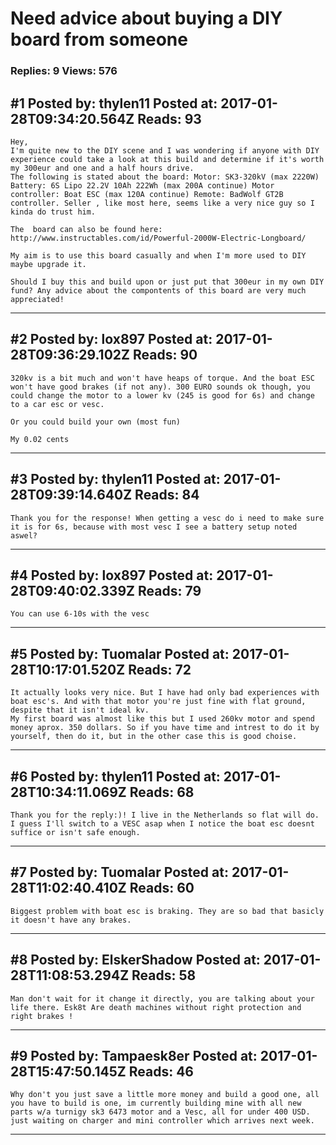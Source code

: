# Need advice about buying a DIY board from someone

### Replies: 9 Views: 576

## \#1 Posted by: thylen11 Posted at: 2017-01-28T09:34:20.564Z Reads: 93

```
Hey,
I'm quite new to the DIY scene and I was wondering if anyone with DIY experience could take a look at this build and determine if it's worth my 300eur and one and a half hours drive.
The following is stated about the board: Motor: SK3-320kV (max 2220W) Battery: 6S Lipo 22.2V 10Ah 222Wh (max 200A continue) Motor controller: Boat ESC (max 120A continue) Remote: BadWolf GT2B controller. Seller , like most here, seems like a very nice guy so I kinda do trust him.

The  board can also be found here: http://www.instructables.com/id/Powerful-2000W-Electric-Longboard/

My aim is to use this board casually and when I'm more used to DIY maybe upgrade it.

Should I buy this and build upon or just put that 300eur in my own DIY fund? Any advice about the compontents of this board are very much appreciated!
```

---
## \#2 Posted by: lox897 Posted at: 2017-01-28T09:36:29.102Z Reads: 90

```
320kv is a bit much and won't have heaps of torque. And the boat ESC won't have good brakes (if not any). 300 EURO sounds ok though, you could change the motor to a lower kv (245 is good for 6s) and change to a car esc or vesc.

Or you could build your own (most fun)

My 0.02 cents
```

---
## \#3 Posted by: thylen11 Posted at: 2017-01-28T09:39:14.640Z Reads: 84

```
Thank you for the response! When getting a vesc do i need to make sure it is for 6s, because with most vesc I see a battery setup noted aswel?
```

---
## \#4 Posted by: lox897 Posted at: 2017-01-28T09:40:02.339Z Reads: 79

```
You can use 6-10s with the vesc
```

---
## \#5 Posted by: Tuomalar Posted at: 2017-01-28T10:17:01.520Z Reads: 72

```
It actually looks very nice. But I have had only bad experiences with boat esc's. And with that motor you're just fine with flat ground, despite that it isn't ideal kv.  
My first board was almost like this but I used 260kv motor and spend money aprox. 350 dollars. So if you have time and intrest to do it by yourself, then do it, but in the other case this is good choise.
```

---
## \#6 Posted by: thylen11 Posted at: 2017-01-28T10:34:11.069Z Reads: 68

```
Thank you for the reply:)! I live in the Netherlands so flat will do. I guess I'll switch to a VESC asap when I notice the boat esc doesnt suffice or isn't safe enough.
```

---
## \#7 Posted by: Tuomalar Posted at: 2017-01-28T11:02:40.410Z Reads: 60

```
Biggest problem with boat esc is braking. They are so bad that basicly it doesn't have any brakes.
```

---
## \#8 Posted by: ElskerShadow Posted at: 2017-01-28T11:08:53.294Z Reads: 58

```
Man don't wait for it change it directly, you are talking about your life there. Esk8t Are death machines without right protection and right brakes !
```

---
## \#9 Posted by: Tampaesk8er Posted at: 2017-01-28T15:47:50.145Z Reads: 46

```
Why don't you just save a little more money and build a good one, all you have to build is one, im currently building mine with all new parts w/a turnigy sk3 6473 motor and a Vesc, all for under 400 USD. just waiting on charger and mini controller which arrives next week.
```

---
